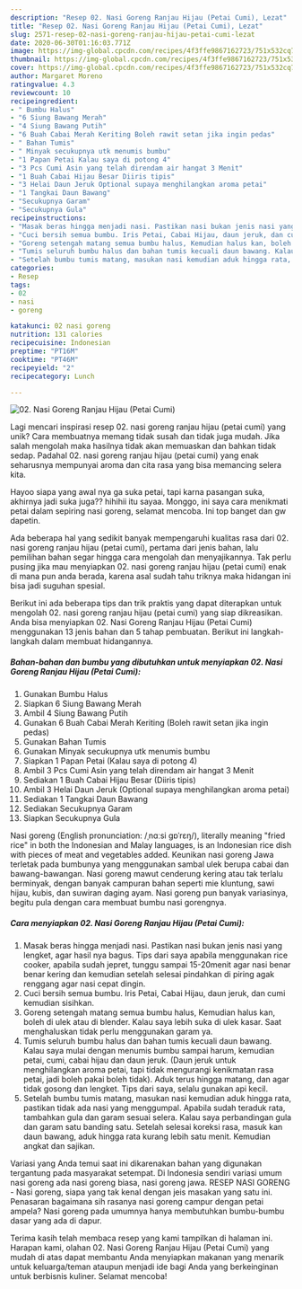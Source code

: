 ```yaml
---
description: "Resep 02. Nasi Goreng Ranjau Hijau (Petai Cumi), Lezat"
title: "Resep 02. Nasi Goreng Ranjau Hijau (Petai Cumi), Lezat"
slug: 2571-resep-02-nasi-goreng-ranjau-hijau-petai-cumi-lezat
date: 2020-06-30T01:16:03.771Z
image: https://img-global.cpcdn.com/recipes/4f3ffe9867162723/751x532cq70/02-nasi-goreng-ranjau-hijau-petai-cumi-foto-resep-utama.jpg
thumbnail: https://img-global.cpcdn.com/recipes/4f3ffe9867162723/751x532cq70/02-nasi-goreng-ranjau-hijau-petai-cumi-foto-resep-utama.jpg
cover: https://img-global.cpcdn.com/recipes/4f3ffe9867162723/751x532cq70/02-nasi-goreng-ranjau-hijau-petai-cumi-foto-resep-utama.jpg
author: Margaret Moreno
ratingvalue: 4.3
reviewcount: 10
recipeingredient:
- " Bumbu Halus"
- "6 Siung Bawang Merah"
- "4 Siung Bawang Putih"
- "6 Buah Cabai Merah Keriting Boleh rawit setan jika ingin pedas"
- " Bahan Tumis"
- " Minyak secukupnya utk menumis bumbu"
- "1 Papan Petai Kalau saya di potong 4"
- "3 Pcs Cumi Asin yang telah direndam air hangat 3 Menit"
- "1 Buah Cabai Hijau Besar Diiris tipis"
- "3 Helai Daun Jeruk Optional supaya menghilangkan aroma petai"
- "1 Tangkai Daun Bawang"
- "Secukupnya Garam"
- "Secukupnya Gula"
recipeinstructions:
- "Masak beras hingga menjadi nasi. Pastikan nasi bukan jenis nasi yang lengket, agar hasil nya bagus. Tips dari saya apabila menggunakan rice cooker, apabila sudah jepret, tunggu sampai 15-20menit agar nasi benar benar kering dan kemudian setelah selesai pindahkan di piring agak renggang agar nasi cepat dingin."
- "Cuci bersih semua bumbu. Iris Petai, Cabai Hijau, daun jeruk, dan cumi kemudian sisihkan."
- "Goreng setengah matang semua bumbu halus, Kemudian halus kan, boleh di ulek atau di blender. Kalau saya lebih suka di ulek kasar. Saat menghaluskan tidak perlu menggunakan garam ya."
- "Tumis seluruh bumbu halus dan bahan tumis kecuali daun bawang. Kalau saya mulai dengan menumis bumbu sampai harum, kemudian petai, cumi, cabai hijau dan daun jeruk. (Daun jeruk untuk menghilangkan aroma petai, tapi tidak mengurangi kenikmatan rasa petai, jadi boleh pakai boleh tidak). Aduk terus hingga matang, dan agar tidak gosong dan lengket. Tips dari saya, selalu gunakan api kecil."
- "Setelah bumbu tumis matang, masukan nasi kemudian aduk hingga rata, pastikan tidak ada nasi yang menggumpal. Apabila sudah teraduk rata, tambahkan gula dan garam sesuai selera. Kalau saya perbandingan gula dan garam satu banding satu. Setelah selesai koreksi rasa, masuk kan daun bawang, aduk hingga rata kurang lebih satu menit. Kemudian angkat dan sajikan."
categories:
- Resep
tags:
- 02
- nasi
- goreng

katakunci: 02 nasi goreng 
nutrition: 131 calories
recipecuisine: Indonesian
preptime: "PT16M"
cooktime: "PT46M"
recipeyield: "2"
recipecategory: Lunch

---
```



![02. Nasi Goreng Ranjau Hijau (Petai Cumi)](https://img-global.cpcdn.com/recipes/4f3ffe9867162723/751x532cq70/02-nasi-goreng-ranjau-hijau-petai-cumi-foto-resep-utama.jpg)

Lagi mencari inspirasi resep 02. nasi goreng ranjau hijau (petai cumi) yang unik? Cara membuatnya memang tidak susah dan tidak juga mudah. Jika salah mengolah maka hasilnya tidak akan memuaskan dan bahkan tidak sedap. Padahal 02. nasi goreng ranjau hijau (petai cumi) yang enak seharusnya mempunyai aroma dan cita rasa yang bisa memancing selera kita.

Hayoo siapa yang awal nya ga suka petai, tapi karna pasangan suka, akhirnya jadi suka juga?? hihihii itu sayaa. Monggo, ini saya cara menikmati petai dalam sepiring nasi goreng, selamat mencoba. Ini top banget dan gw dapetin.

Ada beberapa hal yang sedikit banyak mempengaruhi kualitas rasa dari 02. nasi goreng ranjau hijau (petai cumi), pertama dari jenis bahan, lalu pemilihan bahan segar hingga cara mengolah dan menyajikannya. Tak perlu pusing jika mau menyiapkan 02. nasi goreng ranjau hijau (petai cumi) enak di mana pun anda berada, karena asal sudah tahu triknya maka hidangan ini bisa jadi suguhan spesial.


Berikut ini ada beberapa tips dan trik praktis yang dapat diterapkan untuk mengolah 02. nasi goreng ranjau hijau (petai cumi) yang siap dikreasikan. Anda bisa menyiapkan 02. Nasi Goreng Ranjau Hijau (Petai Cumi) menggunakan 13 jenis bahan dan 5 tahap pembuatan. Berikut ini langkah-langkah dalam membuat hidangannya.

<!--inarticleads1-->

##### Bahan-bahan dan bumbu yang dibutuhkan untuk menyiapkan 02. Nasi Goreng Ranjau Hijau (Petai Cumi):

1. Gunakan  Bumbu Halus
1. Siapkan 6 Siung Bawang Merah
1. Ambil 4 Siung Bawang Putih
1. Gunakan 6 Buah Cabai Merah Keriting (Boleh rawit setan jika ingin pedas)
1. Gunakan  Bahan Tumis
1. Gunakan  Minyak secukupnya utk menumis bumbu
1. Siapkan 1 Papan Petai (Kalau saya di potong 4)
1. Ambil 3 Pcs Cumi Asin yang telah direndam air hangat 3 Menit
1. Sediakan 1 Buah Cabai Hijau Besar (Diiris tipis)
1. Ambil 3 Helai Daun Jeruk (Optional supaya menghilangkan aroma petai)
1. Sediakan 1 Tangkai Daun Bawang
1. Sediakan Secukupnya Garam
1. Siapkan Secukupnya Gula


Nasi goreng (English pronunciation: /ˌnɑːsi ɡɒˈrɛŋ/), literally meaning &#34;fried rice&#34; in both the Indonesian and Malay languages, is an Indonesian rice dish with pieces of meat and vegetables added. Keunikan nasi goreng Jawa terletak pada bumbunya yang menggunakan sambal ulek berupa cabai dan bawang-bawangan. Nasi goreng mawut cenderung kering atau tak terlalu berminyak, dengan banyak campuran bahan seperti mie kluntung, sawi hijau, kubis, dan suwiran daging ayam. Nasi goreng pun banyak variasinya, begitu pula dengan cara membuat bumbu nasi gorengnya. 

<!--inarticleads2-->

##### Cara menyiapkan 02. Nasi Goreng Ranjau Hijau (Petai Cumi):

1. Masak beras hingga menjadi nasi. Pastikan nasi bukan jenis nasi yang lengket, agar hasil nya bagus. Tips dari saya apabila menggunakan rice cooker, apabila sudah jepret, tunggu sampai 15-20menit agar nasi benar benar kering dan kemudian setelah selesai pindahkan di piring agak renggang agar nasi cepat dingin.
1. Cuci bersih semua bumbu. Iris Petai, Cabai Hijau, daun jeruk, dan cumi kemudian sisihkan.
1. Goreng setengah matang semua bumbu halus, Kemudian halus kan, boleh di ulek atau di blender. Kalau saya lebih suka di ulek kasar. Saat menghaluskan tidak perlu menggunakan garam ya.
1. Tumis seluruh bumbu halus dan bahan tumis kecuali daun bawang. Kalau saya mulai dengan menumis bumbu sampai harum, kemudian petai, cumi, cabai hijau dan daun jeruk. (Daun jeruk untuk menghilangkan aroma petai, tapi tidak mengurangi kenikmatan rasa petai, jadi boleh pakai boleh tidak). Aduk terus hingga matang, dan agar tidak gosong dan lengket. Tips dari saya, selalu gunakan api kecil.
1. Setelah bumbu tumis matang, masukan nasi kemudian aduk hingga rata, pastikan tidak ada nasi yang menggumpal. Apabila sudah teraduk rata, tambahkan gula dan garam sesuai selera. Kalau saya perbandingan gula dan garam satu banding satu. Setelah selesai koreksi rasa, masuk kan daun bawang, aduk hingga rata kurang lebih satu menit. Kemudian angkat dan sajikan.


Variasi yang Anda temui saat ini dikarenakan bahan yang digunakan tergantung pada masyarakat setempat. Di Indonesia sendiri variasi umum nasi goreng ada nasi goreng biasa, nasi goreng jawa. RESEP NASI GORENG - Nasi goreng, siapa yang tak kenal dengan jeis masakan yang satu ini. Penasaran bagaimana sih rasanya nasi goreng campur dengan petai ampela? Nasi goreng pada umumnya hanya membutuhkan bumbu-bumbu dasar yang ada di dapur. 

Terima kasih telah membaca resep yang kami tampilkan di halaman ini. Harapan kami, olahan 02. Nasi Goreng Ranjau Hijau (Petai Cumi) yang mudah di atas dapat membantu Anda menyiapkan makanan yang menarik untuk keluarga/teman ataupun menjadi ide bagi Anda yang berkeinginan untuk berbisnis kuliner. Selamat mencoba!
